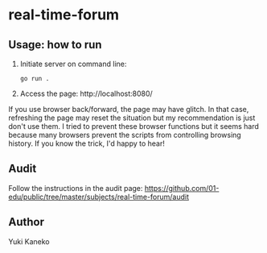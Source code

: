 # real-time-forum

## Usage: how to run
1. Initiate server on command line:
   ```
   go run .
   ```
2. Access the page: http://localhost:8080/

If you use browser back/forward, the page may have glitch. In that case, refreshing the page may reset the situation but my recommendation is just don't use them. I tried to prevent these browser functions but it seems hard because many browsers prevent the scripts from controlling browsing history. If you know the trick, I'd happy to hear!

## Audit
Follow the instructions in the audit page: https://github.com/01-edu/public/tree/master/subjects/real-time-forum/audit

## Author

Yuki Kaneko